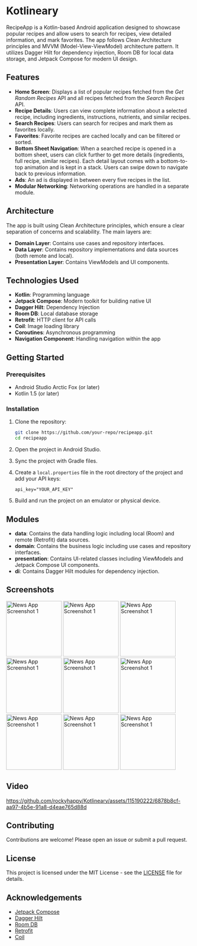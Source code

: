 # Kotlineary

RecipeApp is a Kotlin-based Android application designed to showcase popular recipes and allow users to search for recipes, view detailed information, and mark favorites. The app follows Clean Architecture principles and MVVM (Model-View-ViewModel) architecture pattern. It utilizes Dagger Hilt for dependency injection, Room DB for local data storage, and Jetpack Compose for modern UI design.

## Features

- **Home Screen**: Displays a list of popular recipes fetched from the *Get Random Recipes* API and all recipes fetched from the *Search Recipes* API.
- **Recipe Details**: Users can view complete information about a selected recipe, including ingredients, instructions, nutrients, and similar recipes.
- **Search Recipes**: Users can search for recipes and mark them as favorites locally.
- **Favorites**: Favorite recipes are cached locally and can be filtered or sorted.
- **Bottom Sheet Navigation**: When a searched recipe is opened in a bottom sheet, users can click further to get more details (ingredients, full recipe, similar recipes). Each detail layout comes with a bottom-to-top animation and is kept in a stack. Users can swipe down to navigate back to previous information.
- **Ads**: An ad is displayed in between every five recipes in the list.
- **Modular Networking**: Networking operations are handled in a separate module.

## Architecture

The app is built using Clean Architecture principles, which ensure a clear separation of concerns and scalability. The main layers are:

- **Domain Layer**: Contains use cases and repository interfaces.
- **Data Layer**: Contains repository implementations and data sources (both remote and local).
- **Presentation Layer**: Contains ViewModels and UI components.

## Technologies Used

- **Kotlin**: Programming language
- **Jetpack Compose**: Modern toolkit for building native UI
- **Dagger Hilt**: Dependency Injection
- **Room DB**: Local database storage
- **Retrofit**: HTTP client for API calls
- **Coil**: Image loading library
- **Coroutines**: Asynchronous programming
- **Navigation Component**: Handling navigation within the app

## Getting Started

### Prerequisites

- Android Studio Arctic Fox (or later)
- Kotlin 1.5 (or later)

### Installation

1. Clone the repository:
    ```sh
    git clone https://github.com/your-repo/recipeapp.git
    cd recipeapp
    ```

2. Open the project in Android Studio.

3. Sync the project with Gradle files.

4. Create a `local.properties` file in the root directory of the project and add your API keys:
    ```properties
    api_key="YOUR_API_KEY"
    ```

5. Build and run the project on an emulator or physical device.


## Modules

- **data**: Contains the data handling logic including local (Room) and remote (Retrofit) data sources.
- **domain**: Contains the business logic including use cases and repository interfaces.
- **presentation**: Contains UI-related classes including ViewModels and Jetpack Compose UI components.
- **di**: Contains Dagger Hilt modules for dependency injection.

## Screenshots

<img src="https://github.com/rockyhappy/Kotlineary/assets/115190222/802da320-b173-4220-99a7-50ae513b267e" alt="News App Screenshot 1" width="150" >
<img src="https://github.com/rockyhappy/Kotlineary/assets/115190222/8581716a-9a83-4921-b59a-7b128be2a080" alt="News App Screenshot 1" width="150" >
<img src="https://github.com/rockyhappy/Kotlineary/assets/115190222/eb1af86a-96d7-42c2-a34b-d659be16f3d6" alt="News App Screenshot 1" width="150" >
<img src="https://github.com/rockyhappy/Kotlineary/assets/115190222/c1626c9a-1571-4349-87b7-a3ab31f781e8" alt="News App Screenshot 1" width="150" >
<img src="https://github.com/rockyhappy/Kotlineary/assets/115190222/ffc02186-5720-490b-9e50-c6b0240b718c" alt="News App Screenshot 1" width="150" >
<img src="https://github.com/rockyhappy/Kotlineary/assets/115190222/1fe6d191-36ea-43fb-8971-4e5030dcaf2c" alt="News App Screenshot 1" width="150" >
<img src="https://github.com/rockyhappy/Kotlineary/assets/115190222/83478117-b7d2-4c39-9c31-cdec155456ce" alt="News App Screenshot 1" width="150" >
<img src="https://github.com/rockyhappy/Kotlineary/assets/115190222/c742ca31-54c9-4f3b-ba6c-599d3315cc4d" alt="News App Screenshot 1" width="150" >
<img src="https://github.com/rockyhappy/Kotlineary/assets/115190222/f74052a5-b807-4cc0-bf79-e3dcc735e475" alt="News App Screenshot 1" width="150" >

## Video


https://github.com/rockyhappy/Kotlineary/assets/115190222/6878b8cf-aa97-4b5e-91a8-d4eae765d88d


## Contributing

Contributions are welcome! Please open an issue or submit a pull request.

## License

This project is licensed under the MIT License - see the [LICENSE](LICENSE) file for details.

## Acknowledgements

- [Jetpack Compose](https://developer.android.com/jetpack/compose)
- [Dagger Hilt](https://dagger.dev/hilt/)
- [Room DB](https://developer.android.com/training/data-storage/room)
- [Retrofit](https://square.github.io/retrofit/)
- [Coil](https://coil-kt.github.io/coil/)

